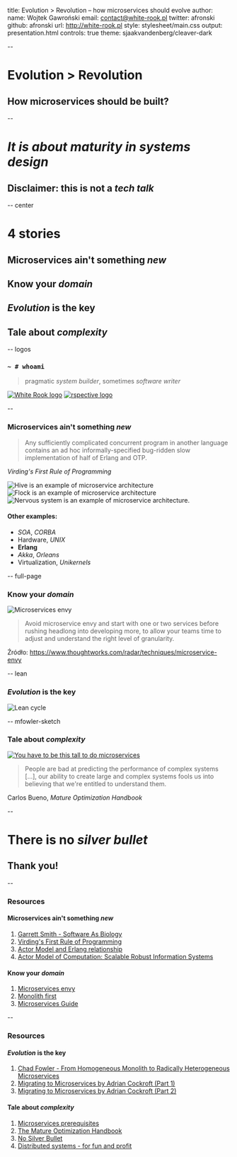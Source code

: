 title: Evolution > Revolution – how microservices should evolve
author:
  name: Wojtek Gawroński
  email: contact@white-rook.pl
  twitter: afronski
  github: afronski
  url: http://white-rook.pl
style: stylesheet/main.css
output: presentation.html
controls: true
theme: sjaakvandenberg/cleaver-dark

--

# Evolution > Revolution

## How microservices should be built?

--

# *It is about maturity in systems design*

## **Disclaimer**: this is not a *tech talk*

-- center

# 4 stories

## Microservices ain't something *new*
## Know your *domain*
## *Evolution* is the key
## Tale about *complexity*

-- logos

### `~ # whoami`

> pragmatic *system builder*, sometimes *software writer*

[![White Rook logo](images/WhiteRook.jpg)](http://white-rook.pl)
[![rspective logo](images/rspective.png)](http://rspective.com)

--

### Microservices ain't something *new*

> Any sufficiently complicated concurrent program in another language contains an ad hoc informally-specified bug-ridden slow implementation of half of Erlang and OTP.

*Virding's First Rule of Programming*

<div class="images">
  <div class="left">
    <img alt="Hive is an example of microservice architecture" src="images/hive.jpg" />
    <img alt="Flock is an example of microservice architecture" src="images/flock.jpg" />
  </div>
  <div class="right">
    <img alt="Nervous system is an example of microservice architecture." src="images/nervous-system.jpg" />
  </div>
</div>

#### Other examples:

- *SOA*, *CORBA*
- Hardware, *UNIX*
- **Erlang**
- *Akka*, *Orleans*
- Virtualization, *Unikernels*

-- full-page

### Know your *domain*

![Microservices envy](images/microservices-envy.png)

> Avoid microservice envy and start with one or two services before rushing headlong into developing more, to allow your teams time to adjust and understand the right level of granularity.

Źródło: https://www.thoughtworks.com/radar/techniques/microservice-envy

-- lean

### *Evolution* is the key

![Lean cycle](images/lean.png)

-- mfowler-sketch

### Tale about *complexity*

[![You have to be this tall to do microservices](images/sketch.png)](http://martinfowler.com/bliki/MicroservicePrerequisites.html)

> People are bad at predicting the performance of complex systems [...], our ability to create large and complex systems fools us into believing that we're entitled to understand them.

Carlos Bueno, *Mature Optimization Handbook*

--

# There is no *silver bullet*

## Thank you!

--

### Resources

#### Microservices ain't something *new*

1. [Garrett Smith - Software As Biology](https://www.youtube.com/watch?v=IorTNHv37XI)
2. [Virding's First Rule of Programming](http://rvirding.blogspot.com/2008/01/virdings-first-rule-of-programming.html)
3. [Actor Model and Erlang relationship](http://rvirding.blogspot.com/2008/01/virdings-first-rule-of-programming.html?showComment=1400761539472#c5295780053912797163)
4. [Actor Model of Computation: Scalable Robust Information Systems](http://arxiv.org/pdf/1008.1459v38.pdf)

#### Know your *domain*

1. [Microservices envy](https://www.thoughtworks.com/radar/techniques/microservice-envy)
2. [Monolith first](http://martinfowler.com/bliki/MonolithFirst.html)
3. [Microservices Guide](http://martinfowler.com/microservices/)

--

### Resources

#### *Evolution* is the key

1. [Chad Fowler - From Homogeneous Monolith to Radically Heterogeneous Microservices](https://www.youtube.com/watch?v=v17DMiFHnB8)
2. [Migrating to Microservices by Adrian Cockroft (Part 1)](https://www.youtube.com/watch?v=1wiMLkXz26M)
3. [Migrating to Microservices by Adrian Cockroft (Part 2)](https://www.youtube.com/watch?v=ebCtNmTVIJY)

#### Tale about *complexity*

1. [Microservices prerequisites](http://martinfowler.com/bliki/MicroservicePrerequisites.html)
2. [The Mature Optimization Handbook](https://www.facebook.com/notes/facebook-engineering/the-mature-optimization-handbook/10151784131623920)
3. [No Silver Bullet](http://worrydream.com/refs/Brooks-NoSilverBullet.pdf)
4. [Distributed systems - for fun and profit](http://book.mixu.net/distsys/)

